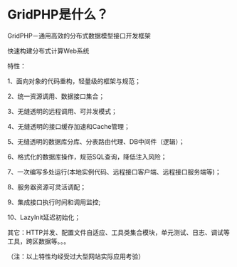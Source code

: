 GridPHP是什么？
=======

GridPHP－通用高效的分布式数据模型接口开发框架

快速构建分布式计算Web系统

特性：

1、面向对象的代码重构，轻量级的框架与规范；

2、统一资源调用、数据接口集合；

3、无缝透明的远程调用、可并发模式；

4、无缝透明的接口缓存加速和Cache管理；

5、无缝透明的数据库分库、分表路由代理、DB中间件（逻辑）；

6、格式化的数据库操作，规范SQL查询，降低注入风险；

7、一次编写多处运行(本地实例代码、远程接口客户端、远程接口服务端等)；

8、服务器资源可灵活调配；

9、集成接口执行时间和调用监控;

10、LazyInit延迟初始化；

其它：HTTP并发、配置文件自适应、工具类集合模块，单元测试、日志、调试等工具，跨区数据等。。。

（注：以上特性均经受过大型网站实际应用考验）